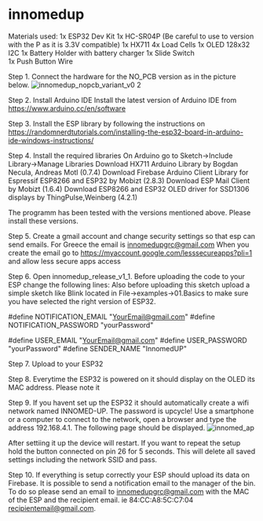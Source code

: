 # innomedup

Materials used:
 1x ESP32 Dev Kit 
 1x HC-SR04P (Be careful to use to version with the P as it is 3.3V compatible) 
 1x HX711 
 4x Load Cells 
 1x OLED 128x32 I2C 
 1x Battery Holder with battery charger 
 1x Slide Switch  
 1x Push Button 
 Wire 

Step 1. Connect the hardware for the NO_PCB version as in the picture below. 
![innomedup_nopcb_variant_v0 2](https://user-images.githubusercontent.com/37118897/153802363-54a3113d-c0b0-47d4-bd40-260771c730d4.jpg)

Step 2. Install Arduino IDE
Install the latest version of Arduino IDE from
https://www.arduino.cc/en/software

Step 3. Install the ESP library by following the instructions on 
https://randomnerdtutorials.com/installing-the-esp32-board-in-arduino-ide-windows-instructions/

Step 4. Install the required libraries
On Arduino go to Sketch->Include Library->Manage Libraries 
Download HX711 Arduino Library by Bogdan Necula, Andreas Motl (0.7.4)
Download Firebase Arduino Client Library for Espressif ESP8266 and ESP32 by Mobizt (2.8.3)
Download ESP Mail Client by Mobizt (1.6.4)
Download ESP8266 and ESP32 OLED driver for SSD1306 displays by ThingPulse,Weinberg (4.2.1)

The programm has been tested with the versions mentioned above. Please install these versions. 

Step 5. Create a gmail account and change security settings so that esp can send emails.
For Greece the email is innomedupgrc@gmail.com
When you create the email go to https://myaccount.google.com/lesssecureapps?pli=1 and allow less secure apps access 

Step 6. Open innomedup_release_v1_1. Before uploading the code to your ESP change the following lines:
Also before uploading this sketch upload a simple sketch like Blink located in File->examples->01.Basics to make sure you have selected the right version of ESP32. 

#define NOTIFICATION_EMAIL "YourEmail@gmail.com"
#define NOTIFICATION_PASSWORD "yourPassword"

#define USER_EMAIL "YourEmail@gmail.com"
#define USER_PASSWORD "yourPassword"
#define SENDER_NAME "InnomedUP"

Step 7. Upload to your ESP32

Step 8. Everytime the ESP32 is powered on it should display on the OLED its MAC address. Please note it

Step 9. If you havent set up the ESP32 it should automatically create a wifi network named INNOMED-UP. The password is upcycle!
Use a smartphone or a computer to connect to the network, open a browser and type the address 192.168.4.1. The following page should be displayed.
![innomed_ap](https://user-images.githubusercontent.com/37118897/153802616-93ade98d-1aa2-4c42-b077-749abd6f4c40.jpg)

After settiing it up the device will restart. If you want to repeat the setup hold the button connected on pin 26 for 5 seconds.
This will delete all saved settings including the network SSID and pass. 

Step 10. If everything is setup correctly your ESP should upload its data on Firebase.
It is possible to send a notification email to the manager of the bin.
To do so please send an email to innomedupgrc@gmail.com with the MAC of the ESP and the recipient email.
ie 84:CC:A8:5C:C7:04 recipientemail@gmail.com.

